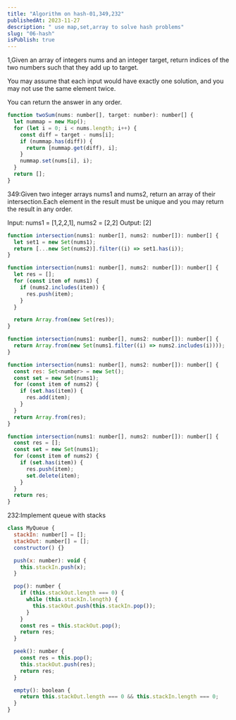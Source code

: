 ```yaml
---
title: "Algorithm on hash-01,349,232"
publishedAt: 2023-11-27
description: " use map,set,array to solve hash problems"
slug: "06-hash"
isPublish: true
---
```


1,Given an array of integers nums and an integer target, return indices of the two numbers such that they add up to target.

You may assume that each input would have exactly one solution, and you may not use the same element twice.

You can return the answer in any order.

```js
function twoSum(nums: number[], target: number): number[] {
  let nummap = new Map();
  for (let i = 0; i < nums.length; i++) {
    const diff = target - nums[i];
    if (nummap.has(diff)) {
      return [nummap.get(diff), i];
    }
    nummap.set(nums[i], i);
  }
  return [];
}
```

349:Given two integer arrays nums1 and nums2, return an array of their intersection.Each element in the result must be unique and you may return the result in any order.

Input: nums1 = [1,2,2,1], nums2 = [2,2]
Output: [2]

```js
function intersection(nums1: number[], nums2: number[]): number[] {
  let set1 = new Set(nums1);
  return [...new Set(nums2)].filter((i) => set1.has(i));
}
```

```js
function intersection(nums1: number[], nums2: number[]): number[] {
  let res = [];
  for (const item of nums1) {
    if (nums2.includes(item)) {
      res.push(item);
    }
  }

  return Array.from(new Set(res));
}
```

```js
function intersection(nums1: number[], nums2: number[]): number[] {
  return Array.from(new Set(nums1.filter((i) => nums2.includes(i))));
}
```

```js
function intersection(nums1: number[], nums2: number[]): number[] {
  const res: Set<number> = new Set();
  const set = new Set(nums1);
  for (const item of nums2) {
    if (set.has(item)) {
      res.add(item);
    }
  }
  return Array.from(res);
}
```

```js
function intersection(nums1: number[], nums2: number[]): number[] {
  const res = [];
  const set = new Set(nums1);
  for (const item of nums2) {
    if (set.has(item)) {
      res.push(item);
      set.delete(item);
    }
  }
  return res;
}
```

232:Implement queue with stacks

```js
class MyQueue {
  stackIn: number[] = [];
  stackOut: number[] = [];
  constructor() {}

  push(x: number): void {
    this.stackIn.push(x);
  }

  pop(): number {
    if (this.stackOut.length === 0) {
      while (this.stackIn.length) {
        this.stackOut.push(this.stackIn.pop());
      }
    }
    const res = this.stackOut.pop();
    return res;
  }

  peek(): number {
    const res = this.pop();
    this.stackOut.push(res);
    return res;
  }

  empty(): boolean {
    return this.stackOut.length === 0 && this.stackIn.length === 0;
  }
}
```
